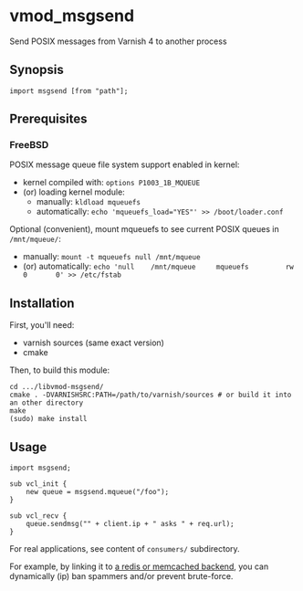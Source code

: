 # vmod_msgsend

Send POSIX messages from Varnish 4 to another process

## Synopsis

`import msgsend [from "path"];`

## Prerequisites

### FreeBSD

POSIX message queue file system support enabled in kernel:
* kernel compiled with: `options P1003_1B_MQUEUE`
* (or) loading kernel module:
    + manually: `kldload mqueuefs`
    + automatically: `echo 'mqueuefs_load="YES"' >> /boot/loader.conf`

Optional (convenient), mount mqueuefs to see current POSIX queues in `/mnt/mqueue/`:
* manually: `mount -t mqueuefs null /mnt/mqueue`
* (or) automatically: `echo 'null    /mnt/mqueue     mqueuefs         rw      0       0' >> /etc/fstab`

## Installation

First, you'll need:
* varnish sources (same exact version)
* cmake

Then, to build this module:
```
cd .../libvmod-msgsend/
cmake . -DVARNISHSRC:PATH=/path/to/varnish/sources # or build it into an other directory
make
(sudo) make install
```

## Usage

```
import msgsend;

sub vcl_init {
    new queue = msgsend.mqueue("/foo");
}

sub vcl_recv {
    queue.sendmsg("" + client.ip + " asks " + req.url);
}
```

For real applications, see content of `consumers/` subdirectory.

For example, by linking it to [a redis or memcached backend](https://github.com/julp/libvmod-keystore), you can dynamically (ip) ban spammers and/or prevent brute-force.
